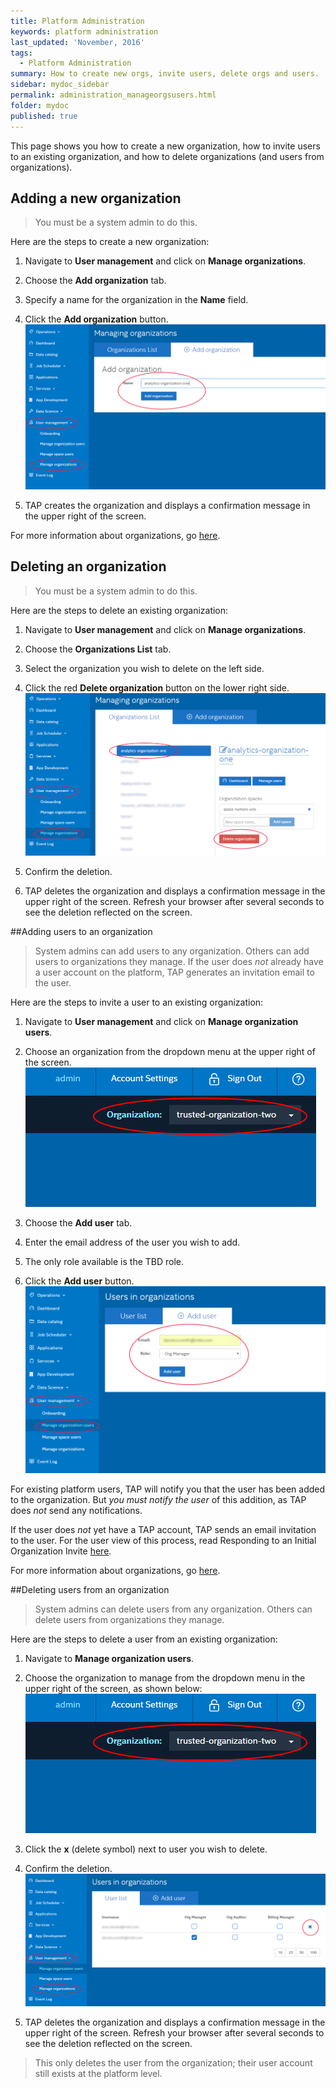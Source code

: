 ```yaml
---
title: Platform Administration
keywords: platform administration
last_updated: 'November, 2016'
tags:
  - Platform Administration
summary: How to create new orgs, invite users, delete orgs and users. 
sidebar: mydoc_sidebar
permalink: administration_manageorgsusers.html
folder: mydoc
published: true
---
```


This page shows you how to create a new organization, how to invite users to an existing organization, and how to delete organizations (and users from organizations).

## Adding a new organization

> You must be a system admin to do this.

Here are the steps to create a new organization:

1. Navigate to **User management** and click on **Manage organizations**.

2. Choose the **Add organization** tab.

3. Specify a name for the organization in the **Name** field.

4. Click the **Add organization** button.
![](/images/Add_Organization_v7_Crpd.png)

5. TAP creates the organization and displays a confirmation message in the upper right of the screen.

For more information about organizations, go [here](administration_orgsusersrolespermissions.md).

## Deleting an organization

> You must be a system admin to do this.

Here are the steps to delete an existing organization:

1. Navigate to **User management** and click on **Manage organizations**.

2. Choose the **Organizations List** tab.

3. Select the organization you wish to delete on the left side.

4. Click the red **Delete organization** button on the lower right side.
![](/images/Delete_Organization_v7_Crpd.png)

5. Confirm the deletion.

6. TAP deletes the organization and displays a confirmation message in the upper right of the screen. Refresh your browser after several seconds to see the deletion reflected on the screen.

##Adding users to an organization

> System admins can add users to any organization. Others can add users to organizations they manage. If the user does *not* already have a user account on the platform, TAP generates an invitation email to the user.

Here are the steps to invite a user to an existing organization: 

1. Navigate to **User management** and click on **Manage organization users**.

2. Choose an organization from the dropdown menu at the upper right of the screen.
![](/images/Organization_Selection_v7_Crpd.png)

3. Choose the **Add user** tab.

4. Enter the email address of the user you wish to add.

5. The only role available is the TBD role.

6. Click the **Add user** button.
![](/images/Add_User_v7_Crpd.png)

For existing platform users, TAP will notify you that the user has been added to the organization. But *you must notify the user* of this addition, as TAP does *not* send any notifications.

If the user does *not* yet have a TAP account, TAP sends an email invitation to the user. For the user view of this process, read Responding to an Initial Organization Invite [here](/Account-Access/acctaccess_accessing.md).

For more information about organizations, go [here](administration_orgsusersrolespermissions.md).

##Deleting users from an organization

> System admins can delete users from any organization. Others can delete users from organizations they manage.

Here are the steps to delete a user from an existing organization:

1. Navigate to **Manage organization users**.

2. Choose the organization to manage from the dropdown menu in the upper right of the screen, as shown below:
![](/images/Organization_Selection_v7_Crpd.png)

3. Click the **x** (delete symbol) next to user you wish to delete.

4. Confirm the deletion.
![](/images/Delete_User_Organization_v7_Crpd.png)

5. TAP deletes the organization and displays a confirmation message in the upper right of the screen. Refresh your browser after several seconds to see the deletion reflected on the screen.

>This only deletes the user from the organization; their user account still exists at the platform level.
